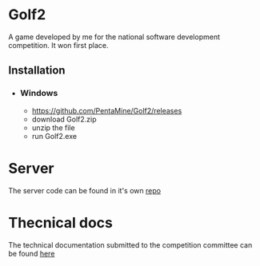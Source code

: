 # Golf2 

A game developed by me for the national software development competition.
It won first place. 

## Installation
- ### Windows
    - https://github.com/PentaMine/Golf2/releases
    - download Golf2.zip
    - unzip the file
    - run Golf2.exe

# Server 

The server code can be found in it's own [repo](https://github.com/PentaMine/Golf2Server)

# Thecnical docs

The technical documentation submitted to the competition committee can be found [here](https://drive.google.com/file/d/14HYHU1Vh93HplRwyC0Qw6Jn8VeAZ_rZE/view?usp=sharing)
